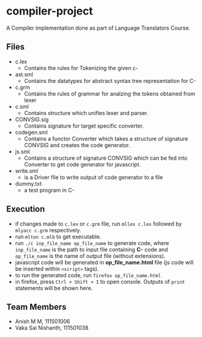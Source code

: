 # compiler-project
A Compiler implementation done as part of Language Translators Course.

## Files

  * c.lex         
      * Contains the rules for Tokenizing the given c-
  * ast.sml
      * Contains the datatypes for abstract syntax tree representation for C-
  * c.grm
      * Contains the rules of grammar for analzing the tokens obtained from lexer
  * c.sml
      * Contains structure which unifies lexer and parser.
  * CONVSIG.sig 
      * Contains signature for target specific converter.
  * codegen.sml
      * Contains a functor Converter which takes a structure of signature CONVSIG and creates the code generator.
  * js.sml 
      * Contains a structure  of signature CONVSIG which can be fed into Converter to get code generator for javascript.
  * write.sml
      * is a Driver file to write output of code generator to a file
  * dummy.txt
      * a test program in C-

## Execution
* if changes made to `c.lex` or `c.grm` file, run `mllex c.lex` followed by `mlyacc c.grm` respectively.
* run `mlton c.mlb` to get executable.
* run `./c inp_file_name op_file_name` to generate code, where `inp_file_name` is the path to input file containing __C-__ code and `op_file_name` is the name of output file (without extensions).
* javascript code will be generated in __op_file_name.html__ file (js code will be inserted within `<script>` tags).
* to run the generated code, run `firefox op_file_name.html`
* in firefox, press `Ctrl + Shift + I` to open console. Outputs of `print` statements will be shown here.

## Team Members
* Anish M M, 111501006
* Vaka Sai Nishanth, 111501038
